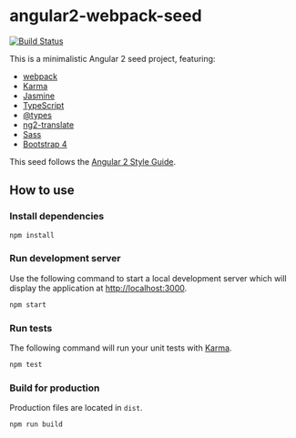 # angular2-webpack-seed

[![Build Status](https://travis-ci.org/fgladisch/angular2-webpack-seed.svg?branch=master)](https://travis-ci.org/fgladisch/angular2-webpack-seed)

This is a minimalistic Angular 2 seed project, featuring:
* [webpack](https://webpack.github.io)
* [Karma](https://karma-runner.github.io)
* [Jasmine](http://jasmine.github.io)
* [TypeScript](https://www.typescriptlang.org)
* [@types](https://blogs.msdn.microsoft.com/typescript/2016/06/15/the-future-of-declaration-files)
* [ng2-translate](https://github.com/ocombe/ng2-translate)
* [Sass](http://sass-lang.com)
* [Bootstrap 4](http://v4-alpha.getbootstrap.com)

This seed follows the [Angular 2 Style Guide](https://angular.io/docs/ts/latest/guide/style-guide.html).

## How to use

### Install dependencies

```bash
npm install
```

### Run development server

Use the following command to start a local development server which will display the application at [http://localhost:3000](http://localhost:3000).

```bash
npm start
```

### Run tests

The following command will run your unit tests with [Karma](https://karma-runner.github.io).

```bash
npm test
```

### Build for production

Production files are located in `dist`.

```bash
npm run build
```
